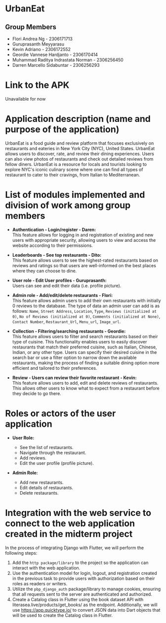 # UrbanEat

## Group Members
- Flori Andrea Ng - 2306171713
- Guruprasanth Meyyarasu
- Kevin Adriano - 2306172552
- Geordie Vannese Hardjanto - 2306170414
- Muhammad Raditya Indrastata Norman - 2306256450
- Darren Marcello Sidabuntar - 2306256293

# Link to the APK 
Unavailable for now

# Application description (name and purpose of the application)

UrbanEat is a food guide and review platform that focuses exclusively on restaurants and eateries in New York City (NYC), United States. UrbanEat allows users to discover, rate, and review their dining experiences. Users can also view photos of restaurants and check out detailed reviews from fellow diners. UrbanEat is a resource for locals and tourists looking to explore NYC's iconic culinary scene where one can find all types of restaurant to cater to their cravings, from Italian to Mediterranean.

# List of modules implemented and division of work among group members

- **Authentication - Login/register - Daren:**  
  This feature allows for logging in and registration of existing and new users with appropriate security, allowing users to view and access the website according to their permissions.

- **Leaderboards - See top restaurants - Dito:**  
 This feature allows users to see the highest-rated restaurants based on reviews and ratings so that users are well-informed on the best places where they can choose to dine. 

- **User role - Edit User profiles - Guruprasanth:**  
  Users can see and edit their data (i.e. profile picture). 

- **Admin role - Add/edit/delete restaurants - Flori:**  
  This feature allows admin users to add their own restaurants with initially 0 reviews to the database. The type of data an admin user can add is as follows: `Name`, `Street Address`, `Location`, `Type`, `Reviews (initialized at 0)`, `No of Reviews (initialized at 0)`, `Comments (initialized at None)`, `Contact Number`, `Restaurant_Url`, `Menu_url`, `Image_url`.

- **Collection - Filtering/searching restaurants - Geordie:**  
 This feature allows users to filter and search restaurants based on their type of cuisine. This functionality enables users to easily discover restaurants that match their preferred cuisine, such as Italian, Chinese, Indian, or any other type. Users can specify their desired cuisine in the search bar or use a filter option to narrow down the available restaurants, making the process of finding a suitable dining option more efficient and tailored to their preferences.

- **Review - Users can review their favorite restaurant - Kevin:**  
  This feature allows users to add, edit and delete reviews of restaurants. This allows other users to know what to expect from a restaurant before they decide to go there. 

# Roles or actors of the user application

- **User Role:**  
  - See the list of restaurants.  
  - Navigate through the restaurant.  
  - Add reviews.  
  - Edit the user profile (profile picture).

- **Admin Role:**  
  - Add new restaurants.  
  - Edit details of restaurants.  
  - Delete restaurants.

# Integration with the web service to connect to the web application created in the midterm project

In the process of integrating Django with Flutter, we will perform the following steps:

1. Add the `http package/library` to the project so the application can interact with the web application.
2. Use the authentication model for login, logout, and registration created in the previous task to provide users with authorization based on their roles as readers or writers.
3. Utilize the `pbp_django_auth` package/library to manage cookies, ensuring that all requests sent to the server are authenticated and authorized.
4. Create a Catalog class in Flutter using the book dataset API with literasea.live/products/get_books/ as the endpoint. Additionally, we will use https://app.quicktype.io/ to convert JSON data into Dart objects that will be used to create the Catalog class in Flutter.
